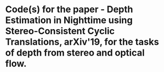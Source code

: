 # Code(s) for the paper - Depth Estimation in Nighttime using Stereo-Consistent Cyclic Translations, arXiv'19, for the tasks of depth from stereo and optical flow.
